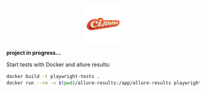 <p align="center">
  <img src="git_logo/silpo-logo.png" alt="logo" width="100">
</p>

<strong>project in progress...</strong>

Start tests with Docker and allure results:

```sh
docker build -t playwright-tests .
docker run --rm -v $(pwd)/allure-results:/app/allure-results playwright-tests
```
